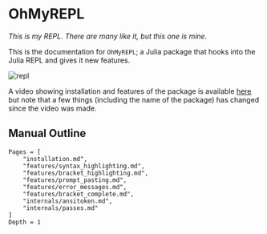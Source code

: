 # OhMyREPL

*This is my REPL. There are many like it, but this one is mine.*

This is the documentation for `OhMyREPL`; a Julia package that hooks into the Julia REPL and gives it new features.

![repl](https://i.imgur.com/wtR0ASD.png)

A video showing installation and features of the package is available [here](https://www.youtube.com/watch?v=lTLPAOLLbTU) but note that a few things (including the name of the package) has changed since the video was made.

## Manual Outline

```@contents
Pages = [
    "installation.md",
    "features/syntax_highlighting.md",
    "features/bracket_highlighting.md",
    "features/prompt_pasting.md",
    "features/error_messages.md",
    "features/bracket_complete.md",
    "internals/ansitoken.md",
    "internals/passes.md"
]
Depth = 1
```
